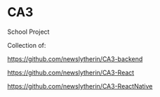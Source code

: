 # CA3

School Project

Collection of:

https://github.com/newslytherin/CA3-backend

https://github.com/newslytherin/CA3-React

https://github.com/newslytherin/CA3-ReactNative
